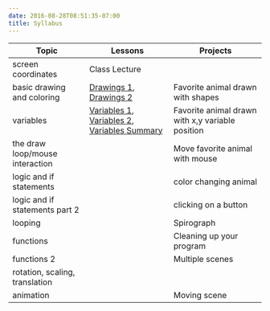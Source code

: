 ```yaml
---
date: 2016-08-28T08:51:35-07:00
title: Syllabus  
---
```


Topic |  Lessons | Projects
-----  | ----- | -----
screen coordinates | Class Lecture
basic drawing and coloring | [Drawings 1](https://www.khanacademy.org/computing/computer-programming/programming/drawing-basics/p/making-drawings-with-code), [Drawings 2](https://www.khanacademy.org/computing/computer-programming/programming/drawing-basics/p/drawing-more-shapes-with-code) | Favorite animal drawn with shapes
variables | [Variables 1](https://www.khanacademy.org/computing/computer-programming/programming/variables/p/intro-to-variables), [Variables 2](https://www.khanacademy.org/computing/computer-programming/programming/variables/p/more-on-variables), [Variables Summary](https://www.khanacademy.org/computing/computer-programming/programming/variables/a/review-variables) | Favorite animal drawn with x,y variable position
the draw loop/mouse interaction | | Move favorite animal with mouse
logic and if statements | | color changing animal
logic and if statements part 2 | | clicking on a button
looping | | Spirograph
functions | | Cleaning up your program
functions 2 | | Multiple scenes
rotation, scaling, translation | |
animation | | Moving scene